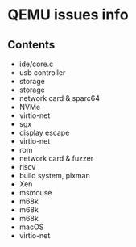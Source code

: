 # QEMU issues info

## Contents
- ide/core.c
- usb controller
- storage
- storage
- network card & sparc64
- NVMe
- virtio-net
- sgx
- display escape
- virtio-net
- rom
- network card & fuzzer
- riscv
- build system, plxman
- Xen
- msmouse 
- m68k
- m68k
- m68k
- macOS
- virtio-net


